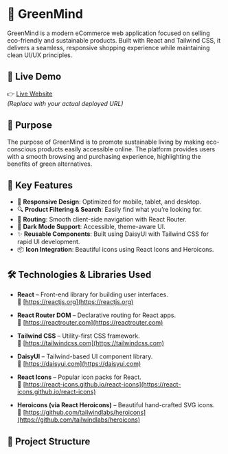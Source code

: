 # 🌿 GreenMind

GreenMind is a modern eCommerce web application focused on selling eco-friendly and sustainable products. Built with React and Tailwind CSS, it delivers a seamless, responsive shopping experience while maintaining clean UI/UX principles.

## 🔗 Live Demo

👉 [Live Website](https://your-deployment-url.com)  
*(Replace with your actual deployed URL)*

## 🎯 Purpose

The purpose of GreenMind is to promote sustainable living by making eco-conscious products easily accessible online. The platform provides users with a smooth browsing and purchasing experience, highlighting the benefits of green alternatives.

## 🚀 Key Features

- 🛒 **Responsive Design**: Optimized for mobile, tablet, and desktop.
- 🔍 **Product Filtering & Search**: Easily find what you’re looking for.
- 🧭 **Routing**: Smooth client-side navigation with React Router.
- 🌙 **Dark Mode Support**: Accessible, theme-aware UI.
- ✨ **Reusable Components**: Built using DaisyUI with Tailwind CSS for rapid UI development.
- 📦 **Icon Integration**: Beautiful icons using React Icons and Heroicons.

## 🛠️ Technologies & Libraries Used

- **React** – Front-end library for building user interfaces.  
  🔗 [https://reactjs.org](https://reactjs.org)

- **React Router DOM** – Declarative routing for React apps.  
  🔗 [https://reactrouter.com](https://reactrouter.com)

- **Tailwind CSS** – Utility-first CSS framework.  
  🔗 [https://tailwindcss.com](https://tailwindcss.com)

- **DaisyUI** – Tailwind-based UI component library.  
  🔗 [https://daisyui.com](https://daisyui.com)

- **React Icons** – Popular icon packs for React.  
  🔗 [https://react-icons.github.io/react-icons](https://react-icons.github.io/react-icons)

- **Heroicons (via React Heroicons)** – Beautiful hand-crafted SVG icons.  
  🔗 [https://github.com/tailwindlabs/heroicons](https://github.com/tailwindlabs/heroicons)

## 📁 Project Structure


